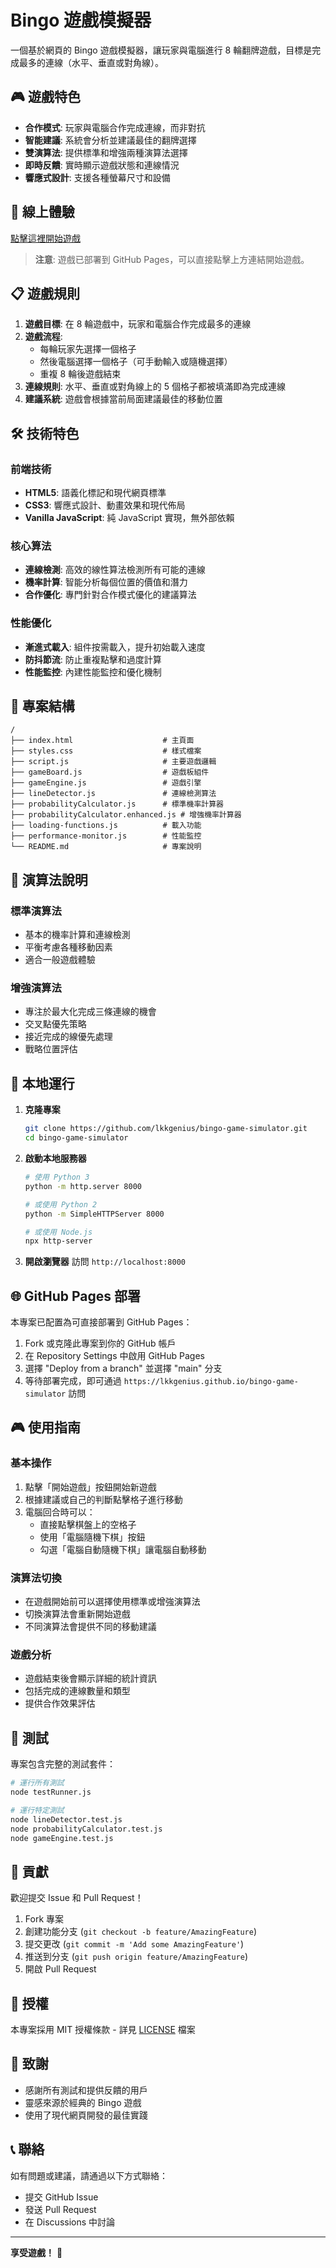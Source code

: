 # Bingo 遊戲模擬器

一個基於網頁的 Bingo 遊戲模擬器，讓玩家與電腦進行 8 輪翻牌遊戲，目標是完成最多的連線（水平、垂直或對角線）。

## 🎮 遊戲特色

- **合作模式**: 玩家與電腦合作完成連線，而非對抗
- **智能建議**: 系統會分析並建議最佳的翻牌選擇
- **雙演算法**: 提供標準和增強兩種演算法選擇
- **即時反饋**: 實時顯示遊戲狀態和連線情況
- **響應式設計**: 支援各種螢幕尺寸和設備

## 🚀 線上體驗

[點擊這裡開始遊戲](https://lkkgenius.github.io/bingo-game-simulator)

> **注意**: 遊戲已部署到 GitHub Pages，可以直接點擊上方連結開始遊戲。

## 📋 遊戲規則

1. **遊戲目標**: 在 8 輪遊戲中，玩家和電腦合作完成最多的連線
2. **遊戲流程**: 
   - 每輪玩家先選擇一個格子
   - 然後電腦選擇一個格子（可手動輸入或隨機選擇）
   - 重複 8 輪後遊戲結束
3. **連線規則**: 水平、垂直或對角線上的 5 個格子都被填滿即為完成連線
4. **建議系統**: 遊戲會根據當前局面建議最佳的移動位置

## 🛠️ 技術特色

### 前端技術
- **HTML5**: 語義化標記和現代網頁標準
- **CSS3**: 響應式設計、動畫效果和現代佈局
- **Vanilla JavaScript**: 純 JavaScript 實現，無外部依賴

### 核心算法
- **連線檢測**: 高效的線性算法檢測所有可能的連線
- **機率計算**: 智能分析每個位置的價值和潛力
- **合作優化**: 專門針對合作模式優化的建議算法

### 性能優化
- **漸進式載入**: 組件按需載入，提升初始載入速度
- **防抖節流**: 防止重複點擊和過度計算
- **性能監控**: 內建性能監控和優化機制

## 📁 專案結構

```
/
├── index.html                    # 主頁面
├── styles.css                    # 樣式檔案
├── script.js                     # 主要遊戲邏輯
├── gameBoard.js                  # 遊戲板組件
├── gameEngine.js                 # 遊戲引擎
├── lineDetector.js               # 連線檢測算法
├── probabilityCalculator.js      # 標準機率計算器
├── probabilityCalculator.enhanced.js # 增強機率計算器
├── loading-functions.js          # 載入功能
├── performance-monitor.js        # 性能監控
└── README.md                     # 專案說明
```

## 🎯 演算法說明

### 標準演算法
- 基本的機率計算和連線檢測
- 平衡考慮各種移動因素
- 適合一般遊戲體驗

### 增強演算法
- 專注於最大化完成三條連線的機會
- 交叉點優先策略
- 接近完成的線優先處理
- 戰略位置評估

## 🚀 本地運行

1. **克隆專案**
   ```bash
   git clone https://github.com/lkkgenius/bingo-game-simulator.git
   cd bingo-game-simulator
   ```

2. **啟動本地服務器**
   ```bash
   # 使用 Python 3
   python -m http.server 8000
   
   # 或使用 Python 2
   python -m SimpleHTTPServer 8000
   
   # 或使用 Node.js
   npx http-server
   ```

3. **開啟瀏覽器**
   訪問 `http://localhost:8000`

## 🌐 GitHub Pages 部署

本專案已配置為可直接部署到 GitHub Pages：

1. Fork 或克隆此專案到你的 GitHub 帳戶
2. 在 Repository Settings 中啟用 GitHub Pages
3. 選擇 "Deploy from a branch" 並選擇 "main" 分支
4. 等待部署完成，即可通過 `https://lkkgenius.github.io/bingo-game-simulator` 訪問

## 🎮 使用指南

### 基本操作
1. 點擊「開始遊戲」按鈕開始新遊戲
2. 根據建議或自己的判斷點擊格子進行移動
3. 電腦回合時可以：
   - 直接點擊棋盤上的空格子
   - 使用「電腦隨機下棋」按鈕
   - 勾選「電腦自動隨機下棋」讓電腦自動移動

### 演算法切換
- 在遊戲開始前可以選擇使用標準或增強演算法
- 切換演算法會重新開始遊戲
- 不同演算法會提供不同的移動建議

### 遊戲分析
- 遊戲結束後會顯示詳細的統計資訊
- 包括完成的連線數量和類型
- 提供合作效果評估

## 🧪 測試

專案包含完整的測試套件：

```bash
# 運行所有測試
node testRunner.js

# 運行特定測試
node lineDetector.test.js
node probabilityCalculator.test.js
node gameEngine.test.js
```

## 🤝 貢獻

歡迎提交 Issue 和 Pull Request！

1. Fork 專案
2. 創建功能分支 (`git checkout -b feature/AmazingFeature`)
3. 提交更改 (`git commit -m 'Add some AmazingFeature'`)
4. 推送到分支 (`git push origin feature/AmazingFeature`)
5. 開啟 Pull Request

## 📄 授權

本專案採用 MIT 授權條款 - 詳見 [LICENSE](LICENSE) 檔案

## 🙏 致謝

- 感謝所有測試和提供反饋的用戶
- 靈感來源於經典的 Bingo 遊戲
- 使用了現代網頁開發的最佳實踐

## 📞 聯絡

如有問題或建議，請通過以下方式聯絡：

- 提交 GitHub Issue
- 發送 Pull Request
- 在 Discussions 中討論

---

**享受遊戲！** 🎉